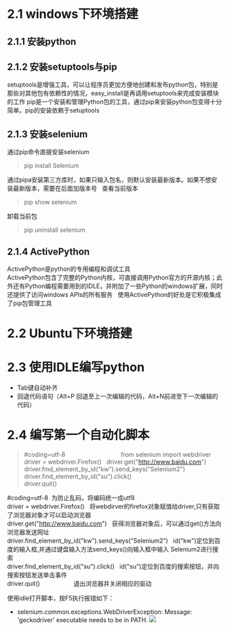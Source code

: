 # 2.1 windows下环境搭建
## 2.1.1 安装python
## 2.1.2 安装setuptools与pip
setuptools是增强工具，可以让程序员更加方便地创建和发布python包，特别是那些对其他包有依赖性的情况，easy_install是再调用setuptools来完成安装模块的工作
pip是一个安装和管理Python包的工具，通过pip来安装python包变得十分简单。pip的安装依赖于setuptools
## 2.1.3 安装selenium
通过pip命令直接安装selenium  
> pip install Selenium  

通过pipa安装第三方库时，如果只输入包名，则默认安装最新版本。如果不想安装最新版本，需要在后面加版本号  
查看当前版本  
> pip show selenium  

卸载当前包  
> pip uninstall selenium
## 2.1.4 ActivePython
ActivePython是python的专用编程和调试工具  
ActivePython包含了完整的Python内核，可直接调用Python官方的开源内核；此外还有Python编程需要用到的IDLE，并附加了一些Python的windows扩展，同时还提供了访问windows APIs的所有服务  
使用ActivePython的好处是它积极集成了pip包管理工具
# 2.2 Ubuntu下环境搭建
# 2.3 使用IDLE编写python
- Tab键自动补齐  
- 回退代码语句（Alt+P 回退至上一次编辑的代码，Alt+N前进至下一次编辑的代码）
# 2.4 编写第一个自动化脚本
> #coding=utf-8                                 
from selenium import webdriver  
driver = webdriver.Firefox()  
driver.get("http://www.baidu.com")  
driver.find_element_by_id("kw").send_keys("Selenium2")  
driver.find_element_by_id("su").click()  
driver.quit()  

#coding=utf-8  为防止乱码，将编码统一成utf8  
driver = webdriver.Firefox()   将webdirver的firefox对象赋值给driver,只有获取了浏览器对象才可以启动浏览器  
driver.get("http://www.baidu.com")   获得浏览器对象后，可以通过get()方法向浏览器发送网址  
driver.find_element_by_id("kw").send_keys("Selenium2")   id("kw")定位到百度的输入框,并通过键盘输入方法send_keys()向输入框中输入 Selenium2进行搜索  
driver.find_element_by_id("su").click()   id("su")定位到百度的搜索按钮，并向搜索按钮发送单击事件  
driver.quit()                    退出浏览器并关闭相应的驱动  

使用idle打开脚本，按F5执行报错如下：
- selenium.common.exceptions.WebDriverException: Message: 'geckodriver' executable needs to be in PATH.
![](https://github.com/crl608/SELENIUM/blob/master/2.png)
